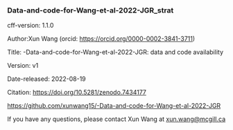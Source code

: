 ### Data-and-code-for-Wang-et-al-2022-JGR_strat

cff-version: 1.1.0

Author:Xun Wang (orcid: https://orcid.org/0000-0002-3841-3711)  

Title: -Data-and-code-for-Wang-et-al-2022-JGR: data and code availability

Version: v1

Date-released: 2022-08-19

Citation: https://doi.org/10.5281/zenodo.7434177

https://github.com/xunwang15/-Data-and-code-for-Wang-et-al-2022-JGR

If you have any questions, please contact Xun Wang at xun.wang@mcgill.ca
